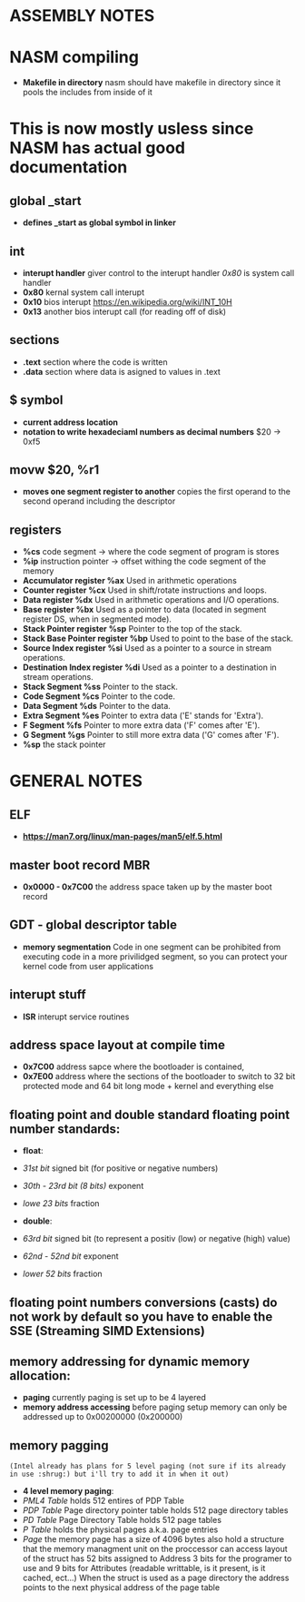 # ASSEMBLY NOTES

# NASM compiling

 - **Makefile in directory** nasm should have makefile in directory since it pools the includes from inside of it

# This is now mostly usless since NASM has actual good documentation

## global _start

 - **defines _start as global symbol in linker**

## int

 - **interupt handler** giver control to the interupt handler *0x80* is system call handler
 - **0x80** kernal system call interupt
 - **0x10** bios interupt https://en.wikipedia.org/wiki/INT_10H
 - **0x13** another bios interupt call (for reading off of disk)

## sections

 - **.text** section where the code is written
 - **.data** section where data is asigned to values in .text

## $ symbol

 - **current address location**
 - **notation to write hexadeciaml numbers as decimal numbers** $20 -> 0xf5

## movw $20, %r1

 - **moves one segment register to another** copies the first operand to the second operand including the descriptor

## registers

 - **%cs** code segment -> where the code segment of program is stores
 - **%ip** instruction pointer -> offset withing the code segment of the memory
 - **Accumulator register %ax** Used in arithmetic operations
 - **Counter register %cx** Used in shift/rotate instructions and loops.
 - **Data register %dx** Used in arithmetic operations and I/O operations.
 - **Base register %bx** Used as a pointer to data (located in segment register DS, when in segmented mode).
 - **Stack Pointer register %sp** Pointer to the top of the stack.
 - **Stack Base Pointer register %bp** Used to point to the base of the stack.
 - **Source Index register %si** Used as a pointer to a source in stream operations.
 - **Destination Index register %di** Used as a pointer to a destination in stream operations.
 - **Stack Segment %ss** Pointer to the stack.
 - **Code Segment %cs** Pointer to the code.
 - **Data Segment %ds** Pointer to the data.
 - **Extra Segment %es** Pointer to extra data ('E' stands for 'Extra').
 - **F Segment %fs** Pointer to more extra data ('F' comes after 'E').
 - **G Segment %gs** Pointer to still more extra data ('G' comes after 'F').
 - **%sp** the stack pointer

# GENERAL NOTES

## ELF

 - **https://man7.org/linux/man-pages/man5/elf.5.html** 

## master boot record MBR

 - **0x0000 - 0x7C00** the address space taken up by the master boot record

## GDT - global descriptor table

 - **memory segmentation** Code in one segment can be prohibited from executing code in a more privilidged segment, so you can protect your kernel code from user      applications
 
## interupt stuff

 - **ISR** interupt service routines

## address space layout at compile time

 - **0x7C00** address sapce where the bootloader is contained,
 - **0x7E00** address where the sections of the bootloader to switch to 32 bit protected mode and 64 bit long mode + kernel and everything else

## floating point and double standard floating point number standards:

 - **float**:
 - *31st bit* signed bit (for positive or negative numbers)
 - *30th - 23rd bit (8 bits)* exponent
 - *lowe 23 bits* fraction
 
 - **double**:
 - *63rd bit* signed bit (to represent a positiv (low) or negative (high) value)
 - *62nd - 52nd bit* exponent
 - *lower 52 bits* fraction


## floating point numbers conversions (casts) do not work by default so you have to enable the SSE (Streaming SIMD Extensions)

## memory addressing for dynamic memory allocation:

 - **paging** currently paging is set up to be 4 layered
 - **memory address accessing** before paging setup memory can only be addressed up to 0x00200000 (0x200000)

 ## memory pagging 

    (Intel already has plans for 5 level paging (not sure if its already in use :shrug:) but i'll try to add it in when it out)
  - **4 level memory paging**:
  - *PML4 Table* holds 512 entires of PDP Table
  - *PDP Table* Page directory pointer table holds 512 page directory tables
  - *PD Table* Page Directory Table holds 512 page tables
  - *P Table* holds the physical pages a.k.a. page entries
  - *Page* the memory page has a size of 4096 bytes
    also hold a structure that the memory managment unit on the proccessor can access
    layout of the struct has 52 bits assigned to Address 3 bits for the programer to use and 9 bits for Attributes (readable writtable, is it present, is it cached, ect...) When the struct is used as a page directory the address points to the next physical address of the page table